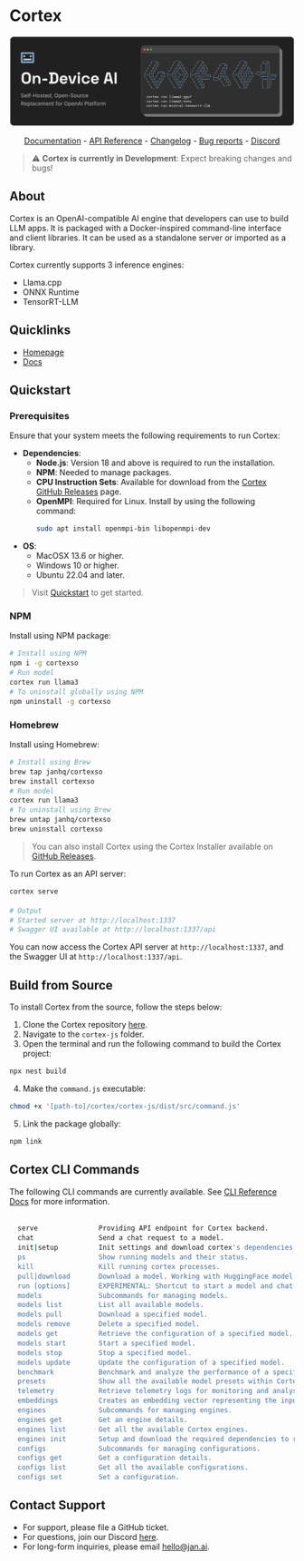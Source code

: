 # Cortex
<p align="center">
  <img alt="cortex-cpplogo" src="https://raw.githubusercontent.com/janhq/cortex/dev/assets/cortex-banner.png">
</p>

<p align="center">
  <a href="https://jan.ai/cortex">Documentation</a> - <a href="https://jan.ai/api-reference">API Reference</a> 
  - <a href="https://github.com/janhq/cortex/releases">Changelog</a> - <a href="https://github.com/janhq/cortex/issues">Bug reports</a> - <a href="https://discord.gg/AsJ8krTT3N">Discord</a>
</p>

> ⚠️ **Cortex is currently in Development**: Expect breaking changes and bugs!

## About
Cortex is an OpenAI-compatible AI engine that developers can use to build LLM apps. It is packaged with a Docker-inspired command-line interface and client libraries. It can be used as a standalone server or imported as a library. 

Cortex currently supports 3 inference engines:

- Llama.cpp
- ONNX Runtime
- TensorRT-LLM

## Quicklinks

- [Homepage](https://cortex.so/)
- [Docs](https://cortex.so/docs/)

## Quickstart
### Prerequisites
Ensure that your system meets the following requirements to run Cortex:
- **Dependencies**:
  - **Node.js**: Version 18 and above is required to run the installation.
  - **NPM**: Needed to manage packages.
  - **CPU Instruction Sets**: Available for download from the [Cortex GitHub Releases](https://github.com/janhq/cortex/releases) page.
  - **OpenMPI**: Required for Linux. Install by using the following command:
    ```bash
    sudo apt install openmpi-bin libopenmpi-dev
    ```
- **OS**:
  - MacOSX 13.6 or higher.
  - Windows 10 or higher.
  - Ubuntu 22.04 and later.

> Visit [Quickstart](https://cortex.so/docs/quickstart) to get started.

### NPM
Install using NPM package:
``` bash
# Install using NPM
npm i -g cortexso
# Run model
cortex run llama3
# To uninstall globally using NPM
npm uninstall -g cortexso
```

### Homebrew
Install using Homebrew:
``` bash
# Install using Brew
brew tap janhq/cortexso
brew install cortexso
# Run model
cortex run llama3
# To uninstall using Brew
brew untap janhq/cortexso
brew uninstall cortexso
```
> You can also install Cortex using the Cortex Installer available on [GitHub Releases](https://github.com/janhq/cortex/releases).

To run Cortex as an API server:
```bash
cortex serve

# Output
# Started server at http://localhost:1337
# Swagger UI available at http://localhost:1337/api
```

You can now access the Cortex API server at `http://localhost:1337`,
and the Swagger UI at `http://localhost:1337/api`.

## Build from Source

To install Cortex from the source, follow the steps below:

1. Clone the Cortex repository [here](https://github.com/janhq/cortex/tree/dev).
2. Navigate to the `cortex-js` folder.
3. Open the terminal and run the following command to build the Cortex project:

```bash
npx nest build
```

4. Make the `command.js` executable:

```bash
chmod +x '[path-to]/cortex/cortex-js/dist/src/command.js'
```

5. Link the package globally:

```bash
npm link
```

## Cortex CLI Commands

The following CLI commands are currently available.
See [CLI Reference Docs](https://cortex.so/docs/cli) for more information.

```bash

  serve               Providing API endpoint for Cortex backend.
  chat                Send a chat request to a model.
  init|setup          Init settings and download cortex's dependencies.
  ps                  Show running models and their status.
  kill                Kill running cortex processes.
  pull|download       Download a model. Working with HuggingFace model id.
  run [options]       EXPERIMENTAL: Shortcut to start a model and chat.
  models              Subcommands for managing models.
  models list         List all available models.
  models pull         Download a specified model.
  models remove       Delete a specified model.
  models get          Retrieve the configuration of a specified model.
  models start        Start a specified model.
  models stop         Stop a specified model.
  models update       Update the configuration of a specified model.
  benchmark           Benchmark and analyze the performance of a specific AI model using your system.
  presets             Show all the available model presets within Cortex.
  telemetry           Retrieve telemetry logs for monitoring and analysis.
  embeddings          Creates an embedding vector representing the input text.
  engines             Subcommands for managing engines.
  engines get         Get an engine details.
  engines list        Get all the available Cortex engines.
  engines init        Setup and download the required dependencies to run cortex engines.
  configs             Subcommands for managing configurations.
  configs get         Get a configuration details.
  configs list        Get all the available configurations.
  configs set         Set a configuration.
```

## Contact Support
- For support, please file a GitHub ticket.
- For questions, join our Discord [here](https://discord.gg/FTk2MvZwJH).
- For long-form inquiries, please email [hello@jan.ai](mailto:hello@jan.ai).

